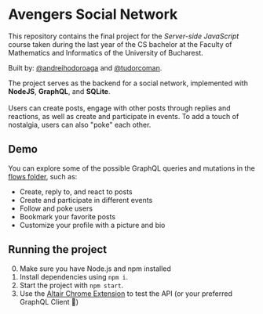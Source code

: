 # Avengers Social Network
This repository contains the final project for the *Server-side JavaScript* course taken during the last year of the CS bachelor at the Faculty of Mathematics and Informatics of the University of Bucharest.<br>

Built by: [@andreihodoroaga](https://github.com/andreihodoroaga) and [@tudorcoman](https://github.com/tudorcoman).

The project serves as the backend for a social network, implemented with **NodeJS**, **GraphQL**, and **SQLite**. <br><br>Users can create posts, engage with other posts through replies and reactions, as well as create and participate in events. To add a touch of nostalgia, users can also "poke" each other.

## Demo
You can explore some of the possible GraphQL queries and mutations in the [flows folder](/flows), such as:

- Create, reply to, and react to posts
- Create and participate in different events
- Follow and poke users
- Bookmark your favorite posts
- Customize your profile with a picture and bio

## Running the project
0. Make sure you have Node.js and npm installed
1. Install dependencies using `npm i`.
2. Start the project with `npm start`.
3. Use the [Altair Chrome Extension](https://chromewebstore.google.com/detail/altair-graphql-client/flnheeellpciglgpaodhkhmapeljopja) to test the API (or your preferred GraphQL Client 🚀)
